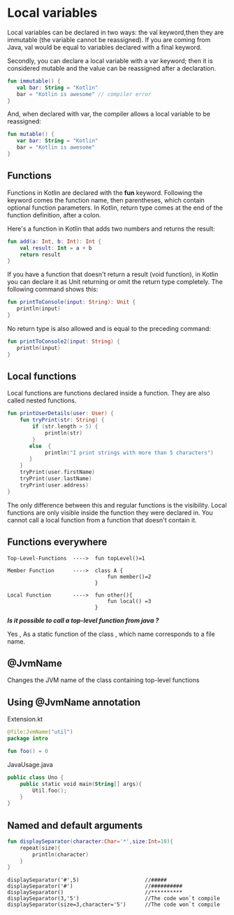 # Local variables

Local variables can be declared in two ways: 
the val  keyword,then they are immutable (the variable cannot be reassigned). If you are coming from Java, val would be equal to variables declared with a final keyword.

Secondly, you can declare a local variable with a var keyword; then it is considered mutable and the value can be reassigned after a declaration.

```kotlin
fun immutable() {
   val bar: String = "Kotlin"
   bar = "Kotlin is awesome" // compiler error
}
```
And, when declared with var, the compiler allows a local variable to be reassigned:

```kotlin
fun mutable() {
   var bar: String = "Kotlin"
   bar = "Kotlin is awesome" 
}
```


## Functions

Functions in Kotlin are declared with the **fun** keyword. Following the keyword comes the function name, then parentheses, which contain optional function parameters. In Kotlin, return type comes at the end of the function definition, after a colon.

Here's a function in Kotlin that adds two numbers and returns the result:
```kotlin
fun add(a: Int, b: Int): Int {
    val result: Int = a + b 
    return result
}
```

If you have a function that doesn't return a result (void function), in Kotlin you can declare it as Unit returning or omit the return type completely. The following command shows this:

```kotlin
fun printToConsole(input: String): Unit {
   println(input)
}
```

No return type is also allowed and is equal to the preceding command:

```kotlin
fun printToConsole2(input: String) {
   println(input)
}
```


## Local functions
Local functions are functions declared inside a function. They are also called nested functions. 
```kotlin
fun printUserDetails(user: User) {
    fun tryPrint(str: String) {
        if (str.length > 5) {
            println(str)
        } 
       else  {
            println("I print strings with more than 5 characters")
       }
    }
    tryPrint(user.firstName)
    tryPrint(user.lastName)
    tryPrint(user.address)
}
```

The only difference between this and regular functions is the visibility. Local functions are only visible inside the function they were declared in. You cannot call a local function from a function that doesn't contain it.

## Functions everywhere

```
Top-Level-Functions  ---->  fun topLevel()=1

Member Function      ---->  class A {
                                fun member()=2
                            }

Local Function       ---->  fun other(){
                                fun local() =3 
                            }
```

***Is it possible to call a top-level function from java ?***

Yes , As a static function of the class , which name corresponds to a file name.

## @JvmName
Changes the JVM name of the class containing top-level functions

## Using @JvmName annotation

Extension.kt
```kotlin
@file:JvmName("util")
package intro

fun foo() = 0
```

JavaUsage.java
```kotlin
public class Uno {
    public static void main(String[] args){
        Util.foo();
    }
}
```

## Named and default arguments

```kotlin
fun displaySeparator(character:Char='*',size:Int=10){
    repeat(size){
        println(character)
    }
}

```

```
displaySeparator('#',5)                     //#####
displaySeparator('#')                       //##########
displaySeparator()                          //**********
displaySeparator(3,'5')                     //The code won`t compile
displaySeparator(size=3,character='5')      //The code won`t compile
```

